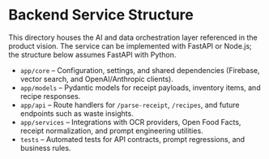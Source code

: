 # Backend Service Structure

This directory houses the AI and data orchestration layer referenced in the product vision. The service can be implemented with FastAPI or Node.js; the structure below assumes FastAPI with Python.

- `app/core` – Configuration, settings, and shared dependencies (Firebase, vector search, and OpenAI/Anthropic clients).
- `app/models` – Pydantic models for receipt payloads, inventory items, and recipe responses.
- `app/api` – Route handlers for `/parse-receipt`, `/recipes`, and future endpoints such as waste insights.
- `app/services` – Integrations with OCR providers, Open Food Facts, receipt normalization, and prompt engineering utilities.
- `tests` – Automated tests for API contracts, prompt regressions, and business rules.
